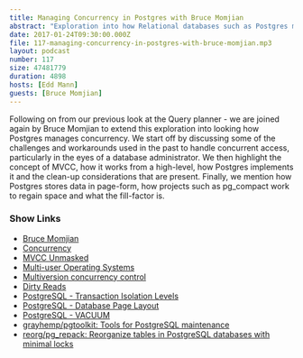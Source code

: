 ```yaml
---
title: Managing Concurrency in Postgres with Bruce Momjian
abstract: "Exploration into how Relational databases such as Postgres manage concurrency using MVCC"
date: 2017-01-24T09:30:00.000Z
file: 117-managing-concurrency-in-postgres-with-bruce-momjian.mp3
layout: podcast
number: 117
size: 47481779
duration: 4898
hosts: [Edd Mann]
guests: [Bruce Momjian]
---
```


Following on from our previous look at the Query planner - we are joined again by Bruce Momjian to extend this exploration into looking how Postgres manages concurrency.
We start off by discussing some of the challenges and workarounds used in the past to handle concurrent access, particularly in the eyes of a database administrator.
We then highlight the concept of MVCC, how it works from a high-level, how Postgres implements it and the clean-up considerations that are present.
Finally, we mention how Postgres stores data in page-form, how projects such as pg_compact work to regain space and what the fill-factor is.

### Show Links

- [Bruce Momjian](https://momjian.us/)
- [Concurrency](https://en.wikipedia.org/wiki/Concurrency_(computer_science))
- [MVCC Unmasked](https://momjian.us/main/writings/pgsql/mvcc.pdf)
- [Multi-user Operating Systems](https://en.wikipedia.org/wiki/Multi-user)
- [Multiversion concurrency control](https://en.wikipedia.org/wiki/Multiversion_concurrency_control)
- [Dirty Reads](https://en.wikipedia.org/wiki/Isolation_(database_systems)#Dirty_reads)
- [PostgreSQL - Transaction Isolation Levels](https://www.postgresql.org/docs/9.6/static/transaction-iso.html)
- [PostgreSQL - Database Page Layout](https://www.postgresql.org/docs/9.6/static/storage-page-layout.html)
- [PostgreSQL - VACUUM](https://www.postgresql.org/docs/9.6/static/sql-vacuum.html)
- [grayhemp/pgtoolkit: Tools for PostgreSQL maintenance](https://github.com/grayhemp/pgtoolkit)
- [reorg/pg_repack: Reorganize tables in PostgreSQL databases with minimal locks](https://github.com/reorg/pg_repack)

